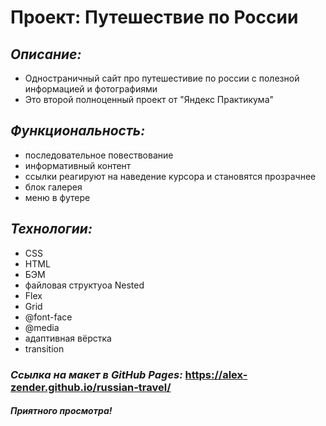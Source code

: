 # Проект: Путешествие по России

## *Описание:*
* Одностраничный сайт про путешестивие по россии с полезной информацией и фотографиями
* Это второй полноценный проект от "Яндекс Практикума"

## *Функциональность:*
* последовательное повествование
* информативный контент
* ссылки реагируют на наведение курсора и становятся прозрачнее
* блок галерея
* меню в футере

## *Технологии:*
* CSS
* HTML
* БЭМ
* файловая структуоа Nested
* Flex
* Grid
* @font-face
* @media
* адаптивная вёрстка
* transition

### *Ссылка на макет в GitHub Pages:* https://alex-zender.github.io/russian-travel/

#### *Приятного просмотра!*